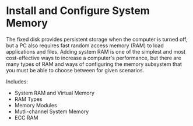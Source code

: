 # Install and Configure System Memory

The fixed disk provides persistent storage when the computer is turned off, but a PC also requires fast random access memory (RAM) to load applications and files. Adding system RAM is one of the simplest and most cost-effective ways to increase a computer's performance, but there are many types of RAM and ways of configuring the memory subsystem that you must be able to choose between for given scenarios.

Includes:
* System RAM and Virtual Memory
* RAM Types
* Memory Modules
* Mutli-channel System Memory
* ECC RAM

